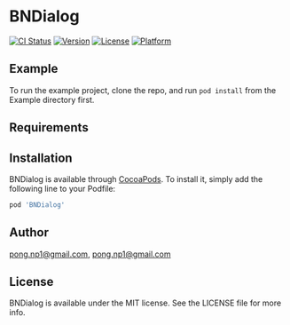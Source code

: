 # BNDialog

[![CI Status](https://img.shields.io/travis/pong.np1@gmail.com/BNDialog.svg?style=flat)](https://travis-ci.org/pong.np1@gmail.com/BNDialog)
[![Version](https://img.shields.io/cocoapods/v/BNDialog.svg?style=flat)](https://cocoapods.org/pods/BNDialog)
[![License](https://img.shields.io/cocoapods/l/BNDialog.svg?style=flat)](https://cocoapods.org/pods/BNDialog)
[![Platform](https://img.shields.io/cocoapods/p/BNDialog.svg?style=flat)](https://cocoapods.org/pods/BNDialog)

## Example

To run the example project, clone the repo, and run `pod install` from the Example directory first.

## Requirements

## Installation

BNDialog is available through [CocoaPods](https://cocoapods.org). To install
it, simply add the following line to your Podfile:

```ruby
pod 'BNDialog'
```

## Author

pong.np1@gmail.com, pong.np1@gmail.com

## License

BNDialog is available under the MIT license. See the LICENSE file for more info.
